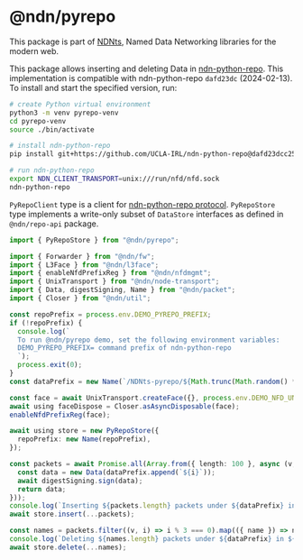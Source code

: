 # @ndn/pyrepo

This package is part of [NDNts](https://yoursunny.com/p/NDNts/), Named Data Networking libraries for the modern web.

This package allows inserting and deleting Data in [ndn-python-repo](https://github.com/UCLA-IRL/ndn-python-repo).
This implementation is compatible with ndn-python-repo `dafd23dc` (2024-02-13).
To install and start the specified version, run:

```bash
# create Python virtual environment
python3 -m venv pyrepo-venv
cd pyrepo-venv
source ./bin/activate

# install ndn-python-repo
pip install git+https://github.com/UCLA-IRL/ndn-python-repo@dafd23dcc25bf9c130a110e37b66d6d1683a8212

# run ndn-python-repo
export NDN_CLIENT_TRANSPORT=unix:///run/nfd/nfd.sock
ndn-python-repo
```

`PyRepoClient` type is a client for [ndn-python-repo protocol](https://github.com/UCLA-IRL/ndn-python-repo/tree/dafd23dcc25bf9c130a110e37b66d6d1683a8212/docs/src/specification).
`PyRepoStore` type implements a write-only subset of `DataStore` interfaces as defined in `@ndn/repo-api` package.

```ts
import { PyRepoStore } from "@ndn/pyrepo";

import { Forwarder } from "@ndn/fw";
import { L3Face } from "@ndn/l3face";
import { enableNfdPrefixReg } from "@ndn/nfdmgmt";
import { UnixTransport } from "@ndn/node-transport";
import { Data, digestSigning, Name } from "@ndn/packet";
import { Closer } from "@ndn/util";

const repoPrefix = process.env.DEMO_PYREPO_PREFIX;
if (!repoPrefix) {
  console.log(`
  To run @ndn/pyrepo demo, set the following environment variables:
  DEMO_PYREPO_PREFIX= command prefix of ndn-python-repo
  `);
  process.exit(0);
}
const dataPrefix = new Name(`/NDNts-pyrepo/${Math.trunc(Math.random() * 1e8)}`);

const face = await UnixTransport.createFace({}, process.env.DEMO_NFD_UNIX ?? "/run/nfd/nfd.sock");
await using faceDispose = Closer.asAsyncDisposable(face);
enableNfdPrefixReg(face);

await using store = new PyRepoStore({
  repoPrefix: new Name(repoPrefix),
});

const packets = await Promise.all(Array.from({ length: 100 }, async (v, i) => {
  const data = new Data(dataPrefix.append(`${i}`));
  await digestSigning.sign(data);
  return data;
}));
console.log(`Inserting ${packets.length} packets under ${dataPrefix} in ${repoPrefix}`);
await store.insert(...packets);

const names = packets.filter((v, i) => i % 3 === 0).map(({ name }) => name);
console.log(`Deleting ${names.length} packets under ${dataPrefix} in ${repoPrefix}`);
await store.delete(...names);
```
